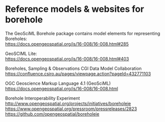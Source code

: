 # Reference models & websites for borehole

The GeoSciML Borehole package contains model elements for representing Boreholes:  
https://docs.opengeospatial.org/is/16-008/16-008.html#285

GeoSCIML Lite:  
https://docs.opengeospatial.org/is/16-008/16-008.html#403

Boreholes, Sampling & Observations CGI Data Model Collaboration  
https://confluence.csiro.au/pages/viewpage.action?pageId=432771103

OGC Geoscience Markup Language 4.1 (GeoSciML)  
https://docs.opengeospatial.org/is/16-008/16-008.html

Borehole Interoperability Experiment  
http://www.opengeospatial.org/projects/initiatives/boreholeie  
https://www.opengeospatial.org/pressroom/pressreleases/2823  
https://github.com/opengeospatial/boreholeie
